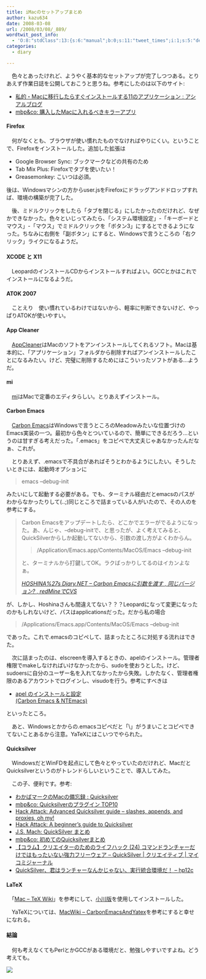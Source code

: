 ```yaml
---
title: iMacのセットアップまとめ
author: kazu634
date: 2008-03-08
url: /2008/03/08/_889/
wordtwit_post_info:
  - 'O:8:"stdClass":13:{s:6:"manual";b:0;s:11:"tweet_times";i:1;s:5:"delay";i:0;s:7:"enabled";i:1;s:10:"separation";s:2:"60";s:7:"version";s:3:"3.7";s:14:"tweet_template";b:0;s:6:"status";i:2;s:6:"result";a:0:{}s:13:"tweet_counter";i:2;s:13:"tweet_log_ids";a:1:{i:0;i:3795;}s:9:"hash_tags";a:0:{}s:8:"accounts";a:1:{i:0;s:7:"kazu634";}}'
categories:
  - diary

---
```

<div class="section">
<p>
    　色々とあったけれど、ようやく基本的なセットアップが完了しつつある。とりあえず作業日誌を公開しておこうと思うね。参考にしたのは以下のサイト:
</p>
  
<ul>
<li>
<a href="http://blog.asial.co.jp/350" onclick="__gaTracker('send', 'event', 'outbound-article', 'http://blog.asial.co.jp/350', '私的・Macに移行したらすぐインストールする11のアプリケーション : アシアルブログ');" target="_blank">私的・Macに移行したらすぐインストールする11のアプリケーション : アシアルブログ</a>
</li>
<li>
<a href="http://applembp.blogspot.com/2007/12/mac.html" onclick="__gaTracker('send', 'event', 'outbound-article', 'http://applembp.blogspot.com/2007/12/mac.html', 'mbp&#038;co: 購入したMacに入れるべきキラーアプリ');" target="_blank">mbp&co: 購入したMacに入れるべきキラーアプリ</a>
</li>
</ul>
  
<p>
<a name="seemore"></a>
</p>
  
<h4>
    Firefox
</h4>
  
<p>
    　何がなくとも、ブラウザが使い慣れたものでなければやりにくい。ということで、Firefoxをインストールした。追加した拡張は
</p>
  
<ul>
<li>
      Google Browser Sync: ブックマークなどの共有のため
</li>
<li>
      Tab Mix Plus: Firefoxでタブを使いたい！
</li>
<li>
      Greasemonkey: こいつは必須。
</li>
</ul>
  
<p>
    後は、Windowsマシンの方からuser.jsをFirefoxにドラッグアンドドロップすれば、環境の構築が完了した。
</p>
  
<p>
    　後、ミドルクリックをしたら「タブを閉じる」にしたかったのだけれど、なぜかできなかった。色々といじってみたら、「システム環境設定」-「キーボードとマウス」-「マウス」でミドルクリックを「ボタン3」にするとできるようになった。ちなみに右側を「副ボタン」にすると、Windowsで言うところの「右クリック」ライクになるようだ。
</p>
  
<h4>
    XCODE と X11
</h4>
  
<p>
    　LeopardのインストールCDからインストールすればよい。GCCとかはこれでインストールになるようだ。
</p>
  
<h4>
    ATOK 2007
</h4>
  
<p>
    　ことえり　使い慣れているわけではないから、軽率に判断できないけど、やっぱりATOKが使いやすい。
</p>
  
<h4>
    App Cleaner
</h4>
  
<p>
    　<a href="http://www.freemacsoft.net/AppCleaner/index.php" onclick="__gaTracker('send', 'event', 'outbound-article', 'http://www.freemacsoft.net/AppCleaner/index.php', 'AppCleaner');" target="_blank">AppCleaner</a>はMacのソフトをアンインストールしてくれるソフト。Macは基本的に、「アプリケーション」フォルダから削除すればアンインストールしたことになるみたい。けど、完璧に削除するためにはこういったソフトがある…ようだ。
</p>
  
<h4>
    mi
</h4>
  
<p>
    　<a href="http://mimikaki.net/" onclick="__gaTracker('send', 'event', 'outbound-article', 'http://mimikaki.net/', 'mi');" target="_blank">mi</a>はMacで定番のエディタらしい。とりあえずインストール。
</p>
  
<h4>
    Carbon Emacs
</h4>
  
<p>
    　<a href="http://homepage.mac.com/zenitani/emacs-j.html" onclick="__gaTracker('send', 'event', 'outbound-article', 'http://homepage.mac.com/zenitani/emacs-j.html', 'Carbon Emacs');" target="_blank">Carbon Emacs</a>はWindowsで言うところのMeadowみたいな位置づけのEmacs実装の一つ。最初から色々とついているので、簡単にできるだろう…というのは甘すぎる考えだった。「.emacs」をコピペで大丈夫じゃあなかったんだなぁ、これが。
</p>
  
<p>
    　とりあえず、.emacsで不具合があればそうとわかるようにしたい。そうしたいときには、起動時オプションに
</p>
  
<blockquote>
<p>
      emacs &#8211;debug-init
</p>
</blockquote>
  
<p>
    みたいにして起動する必要がある。でも、ターミナル経由だとemacsのパスがわからなかったりして(..;)同じところで詰まっている人がいたので、その人のを参考にする。
</p>
  
<blockquote title="HOSHINA%27s Diary.NET - Carbon Emacsに引数を渡す , 同じバージョン? , redMineでCVS" cite="http://hoshinanonikki.net/20070802.html">
<p>
      Carbon Emacsをアップデートしたら、どこかでエラーがでるようになった。あ、んじゃ、&#8211;debug-initで、と思ったが、よく考えてみると、QuickSilverからしか起動してないから、引数の渡し方がよくわからん。
</p>
    
<blockquote>
<p>
        /Application/Emacs.app/Contents/MacOS/Emacs &#8211;debug-init
</p>
</blockquote>
    
<p>
      と、ターミナルから打鍵してOK。ラクばっかりしてるのはイカンよなぁ。
</p>
    
<p>
<cite><a href="http://hoshinanonikki.net/20070802.html" onclick="__gaTracker('send', 'event', 'outbound-article', 'http://hoshinanonikki.net/20070802.html', 'HOSHINA%27s Diary.NET &#8211; Carbon Emacsに引数を渡す , 同じバージョン? , redMineでCVS');" target="_blank">HOSHINA%27s Diary.NET &#8211; Carbon Emacsに引数を渡す , 同じバージョン? , redMineでCVS</a></cite>
</p>
</blockquote>
  
<p>
    が、しかし、Hoshinaさんも間違えてない？？？Leopardになって変更になったのかもしれないけど、パスはapplicationsだった。だから私の場合
</p>
  
<blockquote>
<p>
      /Applications/Emacs.app/Contents/MacOS/Emacs &#8211;debug-init
</p>
</blockquote>
  
<p>
    であった。これで.emacsのコピペして、詰まったところに対処する流れはできた。
</p>
  
<p>
    　次に詰まったのは、elscreenを導入するときの、apelのインストール。管理者権限でmakeしなければいけなかったから、sudoを使おうとした。けど、sudoersに自分のユーザー名を入れてなかったから失敗。しかたなく、管理者権限のあるアカウントでログインし、visudoを行う。参考にすべきは
</p>
  
<ul>
<li>
<a href="http://homepage.mac.com/matsuan_tamachan/software/ApEl.html" onclick="__gaTracker('send', 'event', 'outbound-article', 'http://homepage.mac.com/matsuan_tamachan/software/ApEl.html', 'apel のインストールと設定&#060;BR&#062; (Carbon Emacs &#038; NTEmacs)');" target="_blank">apel のインストールと設定<BR> (Carbon Emacs & NTEmacs)</a>
</li>
</ul>
  
<p>
    といったところ。
</p>
  
<p>
    　あと、Windowsとかからの.emacsコピペだと「\」がうまいことコピペできてないことあるから注意。YaTeXにはこいつでやられた。
</p>
  
<h4>
    Quicksilver
</h4>
  
<p>
    　WindowsだとWinFDを起点にして色々とやっていたのだけれど、MacだとQuicksilverというのがトレンドらしいということで、導入してみた。
</p>
  
<p>
    　この子、便利です。参考:
</p>
  
<ul>
<li>
<a href="http://wakabamac.blog95.fc2.com/blog-entry-352.html?vcr=f9288da5cb34b7ff70a30f2c9deefcc2" onclick="__gaTracker('send', 'event', 'outbound-article', 'http://wakabamac.blog95.fc2.com/blog-entry-352.html?vcr=f9288da5cb34b7ff70a30f2c9deefcc2', 'わかばマークのMacの備忘録 : Quicksilver');" target="_blank">わかばマークのMacの備忘録 : Quicksilver</a>
</li>
<li>
<a href="http://applembp.blogspot.com/2007/11/quicksilver-top10.html" onclick="__gaTracker('send', 'event', 'outbound-article', 'http://applembp.blogspot.com/2007/11/quicksilver-top10.html', 'mbp&#038;co: Quicksilverのプラグイン TOP10');" target="_blank">mbp&co: Quicksilverのプラグイン TOP10</a>
</li>
<li>
<a href="http://lifehacker.com/software/quicksilver/hack-attack-advanced-quicksilver-guide-+-slashes-appends-and-proxies-oh-my-249085.php" onclick="__gaTracker('send', 'event', 'outbound-article', 'http://lifehacker.com/software/quicksilver/hack-attack-advanced-quicksilver-guide-+-slashes-appends-and-proxies-oh-my-249085.php', 'Hack Attack: Advanced Quicksilver guide &#8211; slashes, appends, and proxies, oh my!');" target="_blank">Hack Attack: Advanced Quicksilver guide &#8211; slashes, appends, and proxies, oh my!</a>
</li>
<li>
<a href="http://lifehacker.com/software/quicksilver/hack-attack-a-beginners-guide-to-quicksilver-247129.php" onclick="__gaTracker('send', 'event', 'outbound-article', 'http://lifehacker.com/software/quicksilver/hack-attack-a-beginners-guide-to-quicksilver-247129.php', 'Hack Attack: A beginner’s guide to Quicksilver');" target="_blank">Hack Attack: A beginner’s guide to Quicksilver</a>
</li>
<li>
<a href="http://kkbizmac.blogspot.com/2006/05/quicksilver.html" onclick="__gaTracker('send', 'event', 'outbound-article', 'http://kkbizmac.blogspot.com/2006/05/quicksilver.html', 'J.S. Mach: QuickSilver まとめ');" target="_blank">J.S. Mach: QuickSilver まとめ</a>
</li>
<li>
<a href="http://applembp.blogspot.com/2007/07/quicksilver.html" onclick="__gaTracker('send', 'event', 'outbound-article', 'http://applembp.blogspot.com/2007/07/quicksilver.html', 'mbp&#038;co: 初めてのQuicksilverまとめ');" target="_blank">mbp&co: 初めてのQuicksilverまとめ</a>
</li>
<li>
<a href="http://journal.mycom.co.jp/column/lifehack/024/" onclick="__gaTracker('send', 'event', 'outbound-article', 'http://journal.mycom.co.jp/column/lifehack/024/', '【コラム】クリエイターのためのライフハック (24) コマンドランチャーだけではもったいない強力フリーウェア &#8211; QuickSilver | クリエイティブ | マイコミジャーナル');" target="_blank">【コラム】クリエイターのためのライフハック (24) コマンドランチャーだけではもったいない強力フリーウェア &#8211; QuickSilver | クリエイティブ | マイコミジャーナル</a>
</li>
<li>
<a href="http://d.hatena.ne.jp/keyesberry/20061111/p1#20061111f28" onclick="__gaTracker('send', 'event', 'outbound-article', 'http://d.hatena.ne.jp/keyesberry/20061111/p1#20061111f28', 'QuickSilver、君はランチャーなんかじゃない、実行統合環境だ！ &#8211; hp12c');" target="_blank">QuickSilver、君はランチャーなんかじゃない、実行統合環境だ！ &#8211; hp12c</a>
</li>
</ul>
  
<h4>
    LaTeX
</h4>
  
<p>
    　「<a href="http://oku.edu.mie-u.ac.jp/~okumura/texwiki/?Mac" onclick="__gaTracker('send', 'event', 'outbound-article', 'http://oku.edu.mie-u.ac.jp/~okumura/texwiki/?Mac', 'Mac &#8211; TeX Wiki');" target="_blank">Mac &#8211; TeX Wiki</a>」を参考にして、<a href="http://www2.kumagaku.ac.jp/teacher/herogw/" onclick="__gaTracker('send', 'event', 'outbound-article', 'http://www2.kumagaku.ac.jp/teacher/herogw/', '小川版');" target="_blank">小川版</a>を使用してインストールした。
</p>
  
<p>
    　YaTeXについては、<a href="http://macwiki.sourceforge.jp/wiki/index.php/CarbonEmacsAndYatex" onclick="__gaTracker('send', 'event', 'outbound-article', 'http://macwiki.sourceforge.jp/wiki/index.php/CarbonEmacsAndYatex', 'MacWiki &#8211; CarbonEmacsAndYatex');" target="_blank">MacWiki &#8211; CarbonEmacsAndYatex</a>を参考にすると幸せになれる。
</p>
  
<h4>
    結論
</h4>
  
<p>
    　何も考えなくてもPerlとかGCCがある環境だと、勉強しやすいですよね。どう考えても。
</p>
  
<p>
<center>
</center>
</p>
  
<p>
<a href="http://flickr.com/photos/7190707@N05/2318253376/" onclick="__gaTracker('send', 'event', 'outbound-article', 'http://flickr.com/photos/7190707@N05/2318253376/', '');" title="iMac Desktop"><img src="http://farm3.static.flickr.com/2172/2318253376_d3656ae127_m.jpg" /></a>
</p></p>
</div>